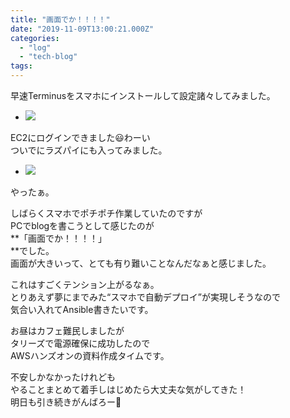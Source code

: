 ```yaml
---
title: "画面でか！！！！"
date: "2019-11-09T13:00:21.000Z"
categories: 
  - "log"
  - "tech-blog"
tags: 
---
```


早速Terminusをスマホにインストールして設定諸々してみました。

- ![](http://wp.suwa3.me/wp-content/uploads/2019/11/img_20191109_2313524641916299525126254.jpg?w=1024)
    

EC2にログインできました😃わーい  
ついでにラズパイにも入ってみました。

- ![](http://wp.suwa3.me/wp-content/uploads/2019/11/img_20191109_2314131853616862192987158.jpg?w=576)
    

やったぁ。

しばらくスマホでポチポチ作業していたのですが  
PCでblogを書こうとして感じたのが  
**「画面でか！！！！」  
**でした。  
画面が大きいって、とても有り難いことなんだなぁと感じました。

これはすごくテンション上がるなぁ。  
とりあえず夢にまでみた“スマホで自動デプロイ”が実現しそうなので  
気合い入れてAnsible書きたいです。

お昼はカフェ難民しましたが  
タリーズで電源確保に成功したので  
AWSハンズオンの資料作成タイムです。

不安しかなかったけれども  
やることまとめて着手しはじめたら大丈夫な気がしてきた！  
明日も引き続きがんばろー🙋
